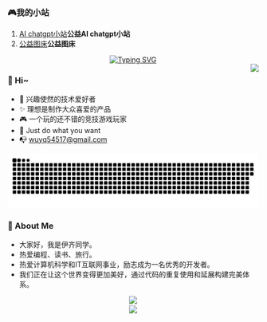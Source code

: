 ### 🎮我的小站

1. [AI chatgpt小站](https://ai.123417.xyz/)**公益AI chatgpt小站**
2. [公益图床](https://image.123417.xyz/)**公益图床**
<div align="center">
   <a href="#">
    <img src="https://readme-typing-svg.demolab.com?font=Fira+Code&pause=1000&random=false&width=435&lines=%E6%AF%8F%E5%A4%A9%E9%83%BD%E8%A6%81%E5%BC%80%E5%BF%83%EF%BC%8C%E6%AF%8F%E5%A4%A9%E9%83%BD%E8%A6%81%E5%BF%AB%E4%B9%90%E5%91%80%EF%BC%81" alt="Typing SVG" />
    </a> 
</div>

<div align="center">
    <img align="right" src="https://bad-apple-github-readme.vercel.app/api?show_bg=1&username=wuyq54517&theme=vue" />
</div>

### 🤗 Hi~
- 🎈 兴趣使然的技术爱好者
- ✨ 理想是制作大众喜爱的产品
- 🎮 一个玩的还不错的竞技游戏玩家
- 🤔 Just do what you want
- 📭 wuyq54517@gmail.com


![亮色](https://raw.githubusercontent.com/wuyq54517/wuyq54517/output/github-contribution-grid-snake.svg)

### 🤺 About Me

* 大家好，我是伊齐同学。
* 热爱编程、读书、旅行。
* 热爱计算机科学和IT互联网事业，励志成为一名优秀的开发者。
* 我们正在让这个世界变得更加美好，通过代码的重复使用和延展构建完美体系。





<div align="center">
    <img  src="https://github-readme-streak-stats.herokuapp.com/?user=wuyq54517" />
</div>



<div align="center">
    <img src="https://github-readme-activity-graph.vercel.app/graph?username=wuyq54517&theme=tokyo-night" />
</div>


